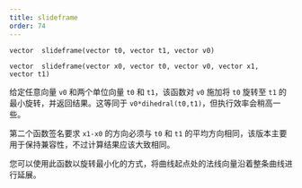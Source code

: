 ```yaml
---
title: slideframe
order: 74
---
```

`vector  slideframe(vector t0, vector t1, vector v0)`

`vector  slideframe(vector x0, vector t0, vector v0, vector x1, vector t1)`

给定任意向量 `v0` 和两个单位向量 `t0` 和 `t1`，该函数对 `v0` 施加将 `t0` 旋转至 `t1` 的最小旋转，并返回结果。这等同于 `v0*dihedral(t0,t1)`，但执行效率会稍高一些。

第二个函数签名要求 `x1-x0` 的方向必须与 `t0` 和 `t1` 的平均方向相同，该版本主要用于保持兼容性，不过计算结果应该大致相同。

您可以使用此函数以旋转最小化的方式，将曲线起点处的法线向量沿着整条曲线进行延展。
